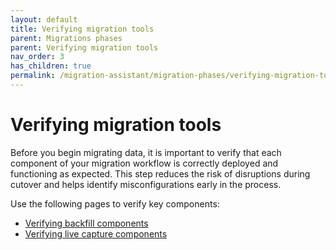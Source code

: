 ```yaml
---
layout: default
title: Verifying migration tools
parent: Migrations phases
parent: Verifying migration tools
nav_order: 3
has_children: true
permalink: /migration-assistant/migration-phases/verifying-migration-tools/verifying-migration-tools/
---
```


# Verifying migration tools

Before you begin migrating data, it is important to verify that each component of your migration workflow is correctly deployed and functioning as expected. This step reduces the risk of disruptions during cutover and helps identify misconfigurations early in the process.

Use the following pages to verify key components:

- [Verifying backfill components]({{site.url}}{{site.baseurl}}/migration-assistant/migration-phases/verifying-migration-tools/verifying-backfill-components/)
- [Verifying live capture components]({{site.url}}{{site.baseurl}}/migration-assistant/migration-phases/verifying-migration-tools/verifying-live-capture-components/)


